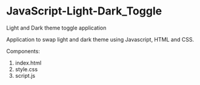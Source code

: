 # JavaScript-Light-Dark_Toggle
Light and Dark theme toggle application

Application to swap light and dark theme using Javascript, HTML and CSS.

Components:
1. index.html
2. style.css
3. script.js
